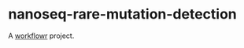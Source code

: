 # nanoseq-rare-mutation-detection

A [workflowr][] project.

[workflowr]: https://github.com/jdblischak/workflowr
